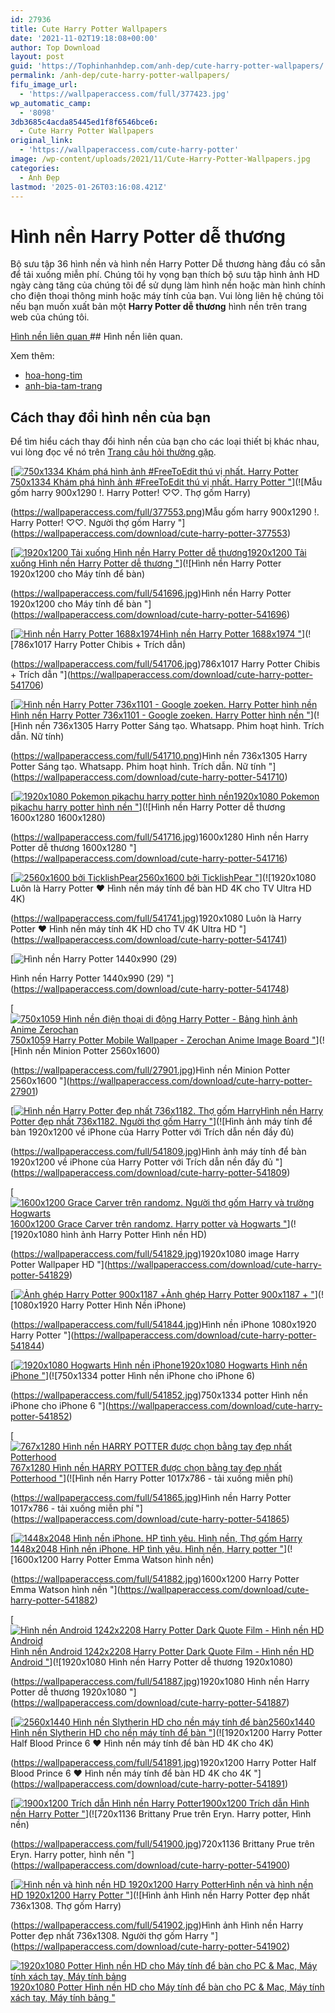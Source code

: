 ```yaml
---
id: 27936
title: Cute Harry Potter Wallpapers
date: '2021-11-02T19:18:08+00:00'
author: Top Download
layout: post
guid: 'https://Tophinhanhdep.com/anh-dep/cute-harry-potter-wallpapers/'
permalink: /anh-dep/cute-harry-potter-wallpapers/
fifu_image_url:
  - 'https://wallpaperaccess.com/full/377423.jpg'
wp_automatic_camp:
  - '8098'
3db3685c4acda85445ed1f8f6546bce6:
  - Cute Harry Potter Wallpapers
original_link:
  - 'https://wallpaperaccess.com/cute-harry-potter'
image: /wp-content/uploads/2021/11/Cute-Harry-Potter-Wallpapers.jpg
categories:
  - Ảnh Đẹp
lastmod: '2025-01-26T03:16:08.421Z'
---
```

# Hình nền Harry Potter dễ thương

Bộ sưu tập 36 hình nền và hình nền Harry Potter Dễ thương hàng đầu có sẵn để tải xuống miễn phí. Chúng tôi hy vọng bạn thích bộ sưu tập hình ảnh HD ngày càng tăng của chúng tôi để sử dụng làm hình nền hoặc màn hình chính cho điện thoại thông minh hoặc máy tính của bạn. Vui lòng liên hệ chúng tôi nếu bạn muốn xuất bản một **Harry Potter dễ thương** hình nền trên trang web của chúng tôi.

[Hình nền liên quan ](#related) ## Hình nền liên quan.

   
 Xem thêm:

   
- [hoa-hong-tim](https://tophinhanhdep.com/hoa-hong/hoa-hong-tim/)
- [anh-bia-tam-trang](https://tophinhanhdep.com/anh-bia/anh-bia-tam-trang/)

## Cách thay đổi hình nền của bạn

Để tìm hiểu cách thay đổi hình nền của bạn cho các loại thiết bị khác nhau, vui lòng đọc về nó trên [Trang câu hỏi thường gặp](https://tophinhanhdep.com/faq/).

   
[[![750x1334 Khám phá hình ảnh #FreeToEdit thú vị nhất.  Harry Potter](https://wallpaperaccess.com/full/377423.jpg)750x1334 Khám phá hình ảnh #FreeToEdit thú vị nhất. Harry Potter "](https://wallpaperaccess.com/download/cute-harry-potter-377423)](![Mẫu gốm harry 900x1290 !.  Harry Potter! ♡♡.  Thợ gốm Harry)

(https://wallpaperaccess.com/full/377553.png)Mẫu gốm harry 900x1290 !. Harry Potter! ♡♡. Người thợ gốm Harry "](https://wallpaperaccess.com/download/cute-harry-potter-377553)

[[![1920x1200 Tải xuống Hình nền Harry Potter dễ thương](https://wallpaperaccess.com/full/22951.jpg)1920x1200 Tải xuống Hình nền Harry Potter dễ thương "](https://wallpaperaccess.com/download/cute-harry-potter-22951)](![Hình nền Harry Potter 1920x1200 cho Máy tính để bàn)

(https://wallpaperaccess.com/full/541696.jpg)Hình nền Harry Potter 1920x1200 cho Máy tính để bàn "](https://wallpaperaccess.com/download/cute-harry-potter-541696)

[[![Hình nền Harry Potter 1688x1974](https://wallpaperaccess.com/full/377443.jpg)Hình nền Harry Potter 1688x1974 "](https://wallpaperaccess.com/download/cute-harry-potter-377443)](![786x1017 Harry Potter Chibis + Trích dẫn)

(https://wallpaperaccess.com/full/541706.jpg)786x1017 Harry Potter Chibis + Trích dẫn "](https://wallpaperaccess.com/download/cute-harry-potter-541706)

[[![Hình nền Harry Potter 736x1101 - Google zoeken.  Harry Potter hình nền](https://wallpaperaccess.com/full/430280.jpg)Hình nền Harry Potter 736x1101 - Google zoeken. Harry Potter hình nền "](https://wallpaperaccess.com/download/cute-harry-potter-430280)](![Hình nền 736x1305 Harry Potter Sáng tạo.  Whatsapp.  Phim hoạt hình.  Trích dẫn.  Nữ tính)

(https://wallpaperaccess.com/full/541710.png)Hình nền 736x1305 Harry Potter Sáng tạo. Whatsapp. Phim hoạt hình. Trích dẫn. Nữ tính "](https://wallpaperaccess.com/download/cute-harry-potter-541710)

[[![1920x1080 Pokemon pikachu harry potter hình nền](https://wallpaperaccess.com/full/541711.jpg)1920x1080 Pokemon pikachu harry potter hình nền "](https://wallpaperaccess.com/download/cute-harry-potter-541711)](![Hình nền Harry Potter dễ thương 1600x1280 1600x1280)

(https://wallpaperaccess.com/full/541716.jpg)1600x1280 Hình nền Harry Potter dễ thương 1600x1280 "](https://wallpaperaccess.com/download/cute-harry-potter-541716)

[[![2560x1600 bởi TicklishPear](https://wallpaperaccess.com/full/541723.jpg)2560x1600 bởi TicklishPear "](https://wallpaperaccess.com/download/cute-harry-potter-541723)](![1920x1080 Luôn là Harry Potter ❤ Hình nền máy tính để bàn HD 4K cho TV Ultra HD 4K)

(https://wallpaperaccess.com/full/541741.jpg)1920x1080 Luôn là Harry Potter ❤ Hình nền máy tính 4K HD cho TV 4K Ultra HD "](https://wallpaperaccess.com/download/cute-harry-potter-541741)

[![Hình nền Harry Potter 1440x990 (29)](https://wallpaperaccess.com/full/541748.jpg)

Hình nền Harry Potter 1440x990 (29) "](https://wallpaperaccess.com/download/cute-harry-potter-541748)

[[![750x1059 Hình nền điện thoại di động Harry Potter - Bảng hình ảnh Anime Zerochan](https://wallpaperaccess.com/full/541783.jpg)750x1059 Harry Potter Mobile Wallpaper - Zerochan Anime Image Board "](https://wallpaperaccess.com/download/cute-harry-potter-541783)](![Hình nền Minion Potter 2560x1600)

(https://wallpaperaccess.com/full/27901.jpg)Hình nền Minion Potter 2560x1600 "](https://wallpaperaccess.com/download/cute-harry-potter-27901)

[[![Hình nền Harry Potter đẹp nhất 736x1182.  Thợ gốm Harry](https://wallpaperaccess.com/full/541808.jpg)Hình nền Harry Potter đẹp nhất 736x1182. Người thợ gốm Harry "](https://wallpaperaccess.com/download/cute-harry-potter-541808)](![Hình ảnh máy tính để bàn 1920x1200 về iPhone của Harry Potter với Trích dẫn nền đầy đủ)

(https://wallpaperaccess.com/full/541809.jpg)Hình ảnh máy tính để bàn 1920x1200 về iPhone của Harry Potter với Trích dẫn nền đầy đủ "](https://wallpaperaccess.com/download/cute-harry-potter-541809)

[[![1600x1200 Grace Carver trên randomz.  Người thợ gốm Harry và trường Hogwarts](https://wallpaperaccess.com/full/541816.png)1600x1200 Grace Carver trên randomz. Harry potter và Hogwarts "](https://wallpaperaccess.com/download/cute-harry-potter-541816)](![1920x1080 hình ảnh Harry Potter Hình nền HD)

(https://wallpaperaccess.com/full/541829.jpg)1920x1080 image Harry Potter Wallpaper HD "](https://wallpaperaccess.com/download/cute-harry-potter-541829)

[[![Ảnh ghép Harry Potter 900x1187 +](https://wallpaperaccess.com/full/541835.png)Ảnh ghép Harry Potter 900x1187 + "](https://wallpaperaccess.com/download/cute-harry-potter-541835)](![1080x1920 Harry Potter Hình Nền iPhone)

(https://wallpaperaccess.com/full/541844.jpg)Hình nền iPhone 1080x1920 Harry Potter "](https://wallpaperaccess.com/download/cute-harry-potter-541844)

[[![1920x1080 Hogwarts Hình nền iPhone](https://wallpaperaccess.com/full/541848.jpg)1920x1080 Hogwarts Hình nền iPhone "](https://wallpaperaccess.com/download/cute-harry-potter-541848)](![750x1334 potter Hình nền iPhone cho iPhone 6)

(https://wallpaperaccess.com/full/541852.jpg)750x1334 potter Hình nền iPhone cho iPhone 6 "](https://wallpaperaccess.com/download/cute-harry-potter-541852)

[[![767x1280 Hình nền HARRY POTTER được chọn bằng tay đẹp nhất Potterhood](https://wallpaperaccess.com/full/430284.jpg)767x1280 Hình nền HARRY POTTER được chọn bằng tay đẹp nhất Potterhood "](https://wallpaperaccess.com/download/cute-harry-potter-430284)](![Hình nền Harry Potter 1017x786 - tải xuống miễn phí)

(https://wallpaperaccess.com/full/541865.jpg)Hình nền Harry Potter 1017x786 - tải xuống miễn phí "](https://wallpaperaccess.com/download/cute-harry-potter-541865)

[[![1448x2048 Hình nền iPhone.  HP tình yêu.  Hình nền, Thợ gốm Harry](https://wallpaperaccess.com/full/541874.jpg)1448x2048 Hình nền iPhone. HP tình yêu. Hình nền, Harry potter "](https://wallpaperaccess.com/download/cute-harry-potter-541874)](![1600x1200 Harry Potter Emma Watson hình nền)

(https://wallpaperaccess.com/full/541882.jpg)1600x1200 Harry Potter Emma Watson hình nền "](https://wallpaperaccess.com/download/cute-harry-potter-541882)

[[![Hình nền Android 1242x2208 Harry Potter Dark Quote Film - Hình nền HD Android](https://wallpaperaccess.com/full/541885.jpg)Hình nền Android 1242x2208 Harry Potter Dark Quote Film - Hình nền HD Android "](https://wallpaperaccess.com/download/cute-harry-potter-541885)](![1920x1080 Hình nền Harry Potter dễ thương 1920x1080)

(https://wallpaperaccess.com/full/541887.jpg)1920x1080 Hình nền Harry Potter dễ thương 1920x1080 "](https://wallpaperaccess.com/download/cute-harry-potter-541887)

[[![2560x1440 Hình nền Slytherin HD cho nền máy tính để bàn](https://wallpaperaccess.com/full/314210.jpg)2560x1440 Hình nền Slytherin HD cho nền máy tính để bàn "](https://wallpaperaccess.com/download/cute-harry-potter-314210)](![1920x1200 Harry Potter Half Blood Prince 6 ❤ Hình nền máy tính để bàn HD 4K cho 4K)

(https://wallpaperaccess.com/full/541891.jpg)1920x1200 Harry Potter Half Blood Prince 6 ❤ Hình nền máy tính để bàn HD 4K cho 4K "](https://wallpaperaccess.com/download/cute-harry-potter-541891)

[[![1900x1200 Trích dẫn Hình nền Harry Potter](https://wallpaperaccess.com/full/22976.jpg)1900x1200 Trích dẫn Hình nền Harry Potter "](https://wallpaperaccess.com/download/cute-harry-potter-22976)](![720x1136 Brittany Prue trên Eryn.  Harry potter, Hình nền)

(https://wallpaperaccess.com/full/541900.jpg)720x1136 Brittany Prue trên Eryn. Harry potter, hình nền "](https://wallpaperaccess.com/download/cute-harry-potter-541900)

[[![Hình nền và hình nền HD 1920x1200 Harry Potter](https://wallpaperaccess.com/full/541901.jpg)Hình nền và hình nền HD 1920x1200 Harry Potter "](https://wallpaperaccess.com/download/cute-harry-potter-541901)](![Hình ảnh Hình nền Harry Potter đẹp nhất 736x1308.  Thợ gốm Harry)

(https://wallpaperaccess.com/full/541902.jpg)Hình ảnh Hình nền Harry Potter đẹp nhất 736x1308. Người thợ gốm Harry "](https://wallpaperaccess.com/download/cute-harry-potter-541902)

[![1920x1080 Potter Hình nền HD cho Máy tính để bàn cho PC & Mac, Máy tính xách tay, Máy tính bảng](https://wallpaperaccess.com/full/541903.jpg)1920x1080 Potter Hình nền HD cho Máy tính để bàn cho PC &amp; Mac, Máy tính xách tay, Máy tính bảng "](https://wallpaperaccess.com/download/cute-harry-potter-541903)
